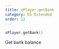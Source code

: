 ```yaml
---
title: xPlayer.getBank
category: ES Extended
order: 12
---
```


```lua
xPlayer.getBank()
```

Get bank balance
